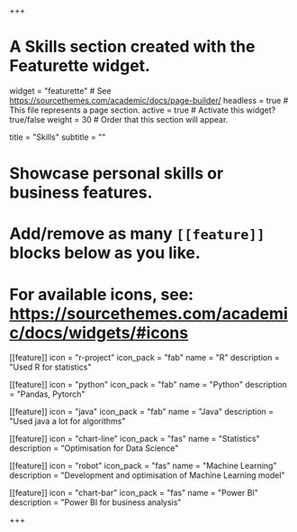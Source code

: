 +++
# A Skills section created with the Featurette widget.
widget = "featurette"  # See https://sourcethemes.com/academic/docs/page-builder/
headless = true  # This file represents a page section.
active = true  # Activate this widget? true/false
weight = 30  # Order that this section will appear.

title = "Skills"
subtitle = ""

# Showcase personal skills or business features.
# 
# Add/remove as many `[[feature]]` blocks below as you like.
# 
# For available icons, see: https://sourcethemes.com/academic/docs/widgets/#icons

[[feature]]
  icon = "r-project"
  icon_pack = "fab"
  name = "R"
  description = "Used R for statistics"

[[feature]]
  icon = "python"
  icon_pack = "fab"
  name = "Python"
  description = "Pandas, Pytorch"

[[feature]]
  icon = "java"
  icon_pack = "fab"
  name = "Java"
  description = "Used java a lot for algorithms"
  
[[feature]]
  icon = "chart-line"
  icon_pack = "fas"
  name = "Statistics"
  description = "Optimisation for Data Science"  
  
[[feature]]
  icon = "robot"
  icon_pack = "fas"
  name = "Machine Learning"
  description = "Development and optimisation of Machine Learning model" 

[[feature]]
  icon = "chart-bar"
  icon_pack = "fas"
  name = "Power BI"
  description = "Power BI for business analysis"
  


+++
